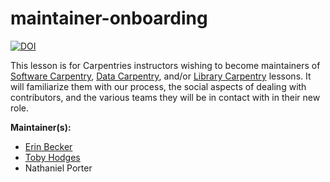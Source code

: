 # maintainer-onboarding

[![DOI](https://zenodo.org/badge/DOI/10.5281/zenodo.5504403.svg)](https://doi.org/10.5281/zenodo.5504403)

This lesson is for Carpentries instructors wishing to become maintainers of [Software Carpentry][swc-site], [Data Carpentry][dc-site], and/or [Library Carpentry][lc-site] lessons.
It will familiarize them with our process, the social aspects of dealing with contributors, and the various teams they will be in contact with in their new role.

**Maintainer(s):**

- [Erin Becker](mailto:ebecker@carpentries.org)
- [Toby Hodges](mailto:tobyhodges@carpentries.org)
- Nathaniel Porter

[swc-site]: https://software-carpentry.org
[dc-site]: https://datacarpentry.org
[lc-site]: https://librarycarpentry.org



